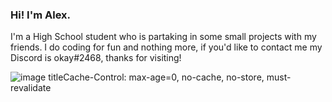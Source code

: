 ### Hi! I'm Alex.

I'm a High School student who is partaking in some small projects with my friends. I do coding for fun and nothing more, if you'd like to contact me my Discord is okay#2468, thanks for visiting!

![image title](https://rushter.com/counter.svg)Cache-Control: max-age=0, no-cache, no-store, must-revalidate
